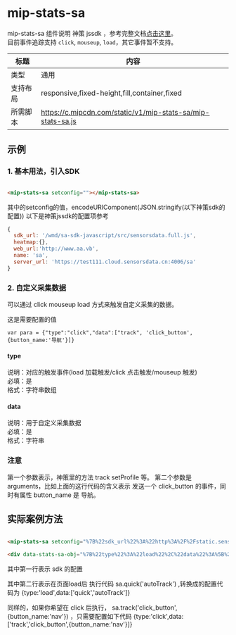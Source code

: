 # mip-stats-sa

mip-stats-sa 组件说明
神策 jssdk ，参考完整文档[点击这里](http://www.sensorsdata.cn/manual/js_sdk.html)。  
目前事件追踪支持 `click`, `mouseup`, `load`，其它事件暂不支持。  

标题|内容
----|----
类型|通用
支持布局|responsive,fixed-height,fill,container,fixed
所需脚本|https://c.mipcdn.com/static/v1/mip-stats-sa/mip-stats-sa.js

## 示例

### 1. 基本用法，引入SDK
```html

<mip-stats-sa setconfig=""></mip-stats-sa>

```

其中的setconfig的值，encodeURIComponent(JSON.stringify(以下神策sdk的配置)) 以下是神策jssdk的配置项参考  
```javascript
{
  sdk_url: '/wmd/sa-sdk-javascript/src/sensorsdata.full.js',
  heatmap:{},
  web_url:'http://www.aa.vb',
  name: 'sa',
  server_url: 'https://test111.cloud.sensorsdata.cn:4006/sa'
}
```

### 2. 自定义采集数据

可以通过 click mouseup load 方式来触发自定义采集的数据。

这是需要配置的值
```
var para = {"type":"click","data":["track", 'click_button',{button_name:'导航'}]}
```
#### type

说明：对应的触发事件(load 加载触发/click 点击触发/mouseup 触发)  
必填：是  
格式：字符串数组  

#### data

说明：用于自定义采集数据  
必填：是  
格式：字符串

### 注意
第一个参数表示，神策里的方法 track setProfile 等。
第二个参数是 arguments，比如上面的这行代码的含义表示 发送一个 click_button 的事件，同时有属性 button_name 是 导航。


## 实际案例方法

```html

<mip-stats-sa setconfig="%7B%22sdk_url%22%3A%22http%3A%2F%2Fstatic.sensorsdata.cn%2Fsdk%2F1.10.1%2Fsensorsdata.min.js%22%2C%22heatmap_url%22%3A%22http%3A%2F%2Fstatic.sensorsdata.cn%2Fsdk%2F1.10.1%2Fheatmap.min.js%22%2C%22name%22%3A%22sa%22%2C%22server_url%22%3A%22http%3A%2F%2Ftest-syg.cloud.sensorsdata.cn%3A8006%2Fsa%3Ftoken%3D27f1e21b78daf376%22%7D"></mip-stats-sa>

<div data-stats-sa-obj="%7B%22type%22%3A%22load%22%2C%22data%22%3A%5B%22quick%22%2C%22autoTrack%22%5D%7D"></div>

```
其中第一行表示 sdk 的配置   

其中第二行表示在页面load后 执行代码 sa.quick('autoTrack') ,转换成的配置代码为 {type:'load',data:['quick','autoTrack']}   

同样的，如果你希望在 click 后执行， sa.track('click_button',{button_name:'nav'}) ，只需要配置如下代码 {type:'click',data:['track','click_button',{button_name:'nav'}]}  

